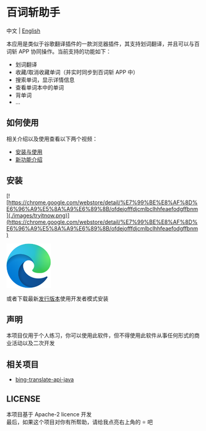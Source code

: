 # 百词斩助手
中文 | [English](./README.md)    

本应用是类似于谷歌翻译插件的一款浏览器插件，其支持划词翻译，并且可以与百词斩 APP 协同操作。当前支持的功能如下：
- 划词翻译
- 收藏/取消收藏单词（并实时同步到百词斩 APP 中）
- 搜索单词，显示详情信息
- 查看单词本中的单词
- 背单词
- ...

## 如何使用
相关介绍以及使用查看以下两个视频：
- [安装与使用](https://www.bilibili.com/video/BV1QG411P7Es/)
- [新功能介绍](https://www.bilibili.com/video/BV1zj411Z7LM/)

## 安装
[![https://chrome.google.com/webstore/detail/%E7%99%BE%E8%AF%8D%E6%96%A9%E5%8A%A9%E6%89%8B/ofdejofffdjcmlbclhhfeaefodgffbnm](./images/tryitnow.png)](https://chrome.google.com/webstore/detail/%E7%99%BE%E8%AF%8D%E6%96%A9%E5%8A%A9%E6%89%8B/ofdejofffdjcmlbclhhfeaefodgffbnm)

<a href="https://microsoftedge.microsoft.com/addons/detail/%E7%99%BE%E8%AF%8D%E6%96%A9%E5%8A%A9%E6%89%8B/ibfhkheckdidljgkaigigmempdpkjjpb">
<img src="./images/edge-logo.png" height="116"/>
</a>

或者下载最新[发行版本](https://github.com/marmot-z/baicizhan-helper/releases/latest)使用开发者模式安装

## 声明
本项目仅用于个人练习，你可以使用此软件，但不得使用此软件从事任何形式的商业活动以及二次开发

## 相关项目
- [bing-translate-api-java](https://github.com/marmot-z/bing-translate-api-java)


## LICENSE
本项目基于 Apache-2 licence 开发    
最后，如果这个项目对你有所帮助，请给我点亮右上角的 ⭐ 吧